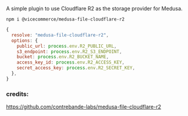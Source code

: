 A simple plugin to use Cloudflare R2 as the storage provider for Medusa.

```
npm i @vicecommerce/medusa-file-cloudflare-r2
```

```javascript
{
  resolve: "medusa-file-cloudflare-r2",
  options: {
    public_url: process.env.R2_PUBLIC_URL,
    s3_endpoint: process.env.R2_S3_ENDPOINT,
    bucket: process.env.R2_BUCKET_NAME,
    access_key_id: process.env.R2_ACCESS_KEY,
    secret_access_key: process.env.R2_SECRET_KEY,
  },
}
```

### credits:
https://github.com/contrebande-labs/medusa-file-cloudflare-r2
